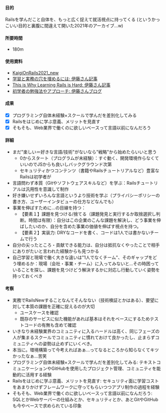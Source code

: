 #### 目的
<!-- 目的(〜を知りたい/〜を実装したい) -->
Railsを学んだこと自体を、もっと広く捉えて就活視点に持ってくる
  (というかっこいい目的と裏腹に間違えて開いた2021年のアーカイブ...w)
#### 所要時間
- 180m
#### 使用資料
<!-- 使用資料(教材/書籍/ワークシート/Youtube) -->
- [KaigiOnRails2021_new](https://www.youtube.com/live/-kys4Aqktqg?si=61xk5XTUgnD5EWDp)
- [学習と実務の穴を埋めるには: 伊藤さん記事](https://qiita.com/jnchito/items/017487cd882091494298)
- [This is Why Learning Rails is Hard: 伊藤さん記事](https://qiita.com/jnchito/items/063e332cbe3023f52f93)
- [初学者の勉強法やアプローチ: 伊藤さんブログ](https://blog.jnito.com/entry/2016/03/22/083055)

#### 成果
<!-- 成果(できたこと/できなかったこと) -->
- [x] プログラミング自体未経験×スクールで学んだを差別化してみる
- [x] Railsをはじめに学ぶ意義、メリットを見直す
- [x] そもそも、Web業界で働くのに欲しいベースって言語以前になんだろう
#### 詳細
<!-- 詳細(キーワード/プロセス//具体例を挙げる/今回の課題解決を今後に繋げられる形で記録) -->
- まだ"楽しい＝好きな言語/技術"がないなら"戦略"から始めたらいいと思う
  - 0からスタート（プログラムが未経験）：すぐ動く、開発環境作らなくていいのでJSからも良いしバックグラウンド次第
  - セキュリティかつコンテンツ（書籍やRailsチュートリアルなど）豊富なRailsは初学者が
- 言語問わず本質（Gitやソフトウェアスキルなど）を学ぶ：Railsチュートリアルは汎用性を意識して制作
- 好き嫌いせずいろんな言語というより技術を学ぶ（プライバシーポリシーの書き方、ユーザーインタビューの仕方などなんでも）
- 事業を伸ばすために...の目線を持つ：
  - 【要素１】課題を見つける/捨てる（課題発見と実行するか取捨選択し判断。時間は有限）：自分はこの企業のこんな課題を解決し、どう事業を伸ばしたいのか、自分を含めた事業の価値を伸ばす視点を持つ。
  - 【要素２】実装力: DRYなコードを書く、コードは1人では書かないチームで行う
- 自分の尖ったところ・貢献できる能力は、自分は抵抗なくやったことで相手にありがたいと言われた経験からも見つかる
- 自己学習と現場で働く大きな違いは"1人でなくチーム"、そのギャップをどう埋めるか：現場（会社・事業・チーム）に入ってみないと...その時困っていることを探し、課題を見つけどう解決するかに対応し行動していく姿勢を持っておくべき

#### 考察
<!-- 考察(今後の展望/) -->
- 実務でRailsNewすることなんてそんなない（技術検証とかはある）、要望に対して本質の課題を正確に捉えるのが大切
  - ユースケースを確認
  - 既存のサービスに似た機能があれば基本はそれをベースにするためテストコードの有無も含めて確認
- いきなり未経験業界のコミュニティに入るハードルは高く、同じフェーズの人が集まるスクールでコミュニティに慣れておけて良かったし、止まらずコミュニティへの姿勢は止めずにいくべき。
- 本当に。環境構築って今考えればあぁ...ってなるところから知らなくてキツかったなぁ...苦笑
- プログラミング自体未経験×スクールで学んだを差別化してみる: テキストコミュニケーションやGitHubを使用したプロジェクト管理、コミュニティを能動的に活用する経験
- Railsをはじめに学ぶ意義、メリットを見直す: セキュリティ面に学習コストをあまりかけずフレームワークに守ってもらいつつアプリ制作の過程を経験
- そもそも、Web業界で働くのに欲しいベースって言語以前になんだろう: SQLとかWebサーバーの仕組みとか、セキュリティとか、あとGitやGitHubも今やベースで求められている印象
